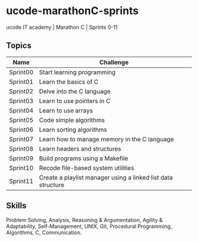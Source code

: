 # ucode-marathonC-sprints
ucode IT academy | Marathon C | Sprints 0-11

## Topics
|Name|Challenge|
|-------------|----------------------------------------------------|
|Sprint00|Start learning programming|
|Sprint01|Learn the basics of C|
|Sprint02|Delve into the C language|
|Sprint03|Learn to use pointers in C|
|Sprint04|Learn to use arrays|
|Sprint05|Code simple algorithms|
|Sprint06|Learn sorting algorithms|
|Sprint07|Learn how to manage memory in the C language|
|Sprint08|Learn headers and structures|
|Sprint09|Build programs using a Makefile|
|Sprint10|Recode file-based system utilities|
|Sprint11|Create a playlist manager using a linked list data structure|

## Skills
Problem Solving, Analysis, Reasoning & Argumentation, Agility & Adaptability, Self-Management, UNIX, Git, Procedural Programming, Algorithms, C, Communication.
